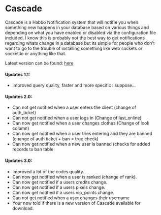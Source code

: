 # Cascade
Cascade is a Habbo Notification system that will notifie you when something new happens in your database based on various things and depending on what you have enabled or disabled via the configuration file included. I know this is probably not the best way to get notifications regarding whats change in a database but its simple for people who don't want to go to the trouble of installing something like web sockets or socket.io or anything like that.

Latest version can be found: [here](http://www.google.fr/)

#### Updates 1.1:
* Improved query quality, faster and more specific i suppose...

#### Updates 2.0:
* Can not get notified when a user enters the client (change of auth_ticket)
* Can not get notified when a user logs in (Change of last_online)
* Can now get notified when a user changes clothes (Change of look column)
* Can now get notified when a user tries entering and they are banned (change of auth ticket + ban = true check)
* Can now get notified when a new user is banned (checks for added records to ban table

#### Updates 3.0:
* Improved a lot of the codes quality.
* Can now get notified when a user is ranked (change of rank).
* Can now get notified if a users credits change.
* Can now get notified if a users pixels change.
* Can now get notified if a users vip_points change.
* Can not get notified when a user changes their username
* Your now told if there is a new version of Cascade available for download.
